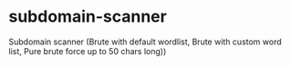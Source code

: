# subdomain-scanner
Subdomain scanner (Brute with default wordlist, Brute with custom word list, Pure brute force up to 50 chars long))
